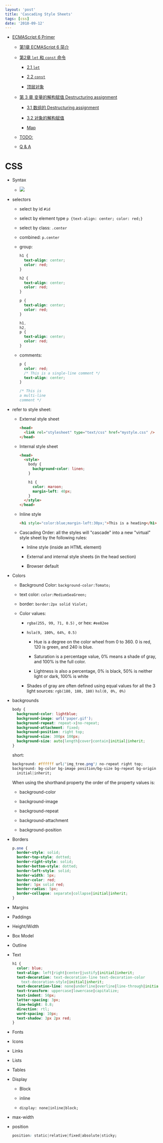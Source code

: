 ```yaml
---
layout: 'post'
title: 'Cascading Style Sheets'
tags: [css]
date: '2018-09-12'
---
```


- [ECMAScript 6 Primer](#ecmascript-6-primer)

  - [第1章 ECMAScript 6 简介](#%E7%AC%AC1%E7%AB%A0-ecmascript-6-%E7%AE%80%E4%BB%8B)

  - [第2章 `let` 和 `const` 命令](#%E7%AC%AC2%E7%AB%A0-let-%E5%92%8C-const-%E5%91%BD%E4%BB%A4)

    - [2.1 `let` ](#21-let)

    - [2.2 `const` ](#22-const)

    - [顶层对象](#%E9%A1%B6%E5%B1%82%E5%AF%B9%E8%B1%A1)

  - [第 3 章 变量的解构赋值 Destructuring assignment](#%E7%AC%AC-3-%E7%AB%A0-%E5%8F%98%E9%87%8F%E7%9A%84%E8%A7%A3%E6%9E%84%E8%B5%8B%E5%80%BC-destructuring-assignment)

    - [3.1 数组的 Destructuring assignment](#31-%E6%95%B0%E7%BB%84%E7%9A%84-destructuring-assignment)

    - [3.2 对象的解构赋值](#32-%E5%AF%B9%E8%B1%A1%E7%9A%84%E8%A7%A3%E6%9E%84%E8%B5%8B%E5%80%BC)

    - [Map](#map)

  - [TODO:](#todo)

  - [Q & A](#q--a)

# CSS

- Syntax

  - ![](https://www.w3schools.com/css/selector.gif)

- selectors

  - select by id `#id`

  - select by element type `p {text-align: center; color: red;}`

  - select by class: `.center`

  - combined: `p.center`

  - group:

    ```css
    h1 {
      text-align: center;
      color: red;
    }

    h2 {
      text-align: center;
      color: red;
    }

    p {
      text-align: center;
      color: red;
    }

    h1,
    h2,
    p {
      text-align: center;
      color: red;
    }
    ```

  - comments:

    ```css
    p {
      color: red;
      /* This is a single-line comment */
      text-align: center;
    }

    /* This is
    a multi-line
    comment */
    ```

- refer to style sheet:

  - External style sheet

    ```html
    <head>
      <link rel="stylesheet" type="text/css" href="mystyle.css" />
    </head>
    ```

  - Internal style sheet

    ```html
    <head>
      <style>
        body {
          background-color: linen;
        }

        h1 {
          color: maroon;
          margin-left: 40px;
        }
      </style>
    </head>
    ```

  - Inline style

    ```html
    <h1 style="color:blue;margin-left:30px;">This is a heading</h1>
    ```

  - Cascading Order: all the styles will "cascade" into a new "virtual" style sheet by the following rules:

    - Inline style (inside an HTML element)

    - External and internal style sheets (in the head section)

    - Browser default

- Colors

  - Background Color: `background-color:Tomato;`

  - text color: `color:MediumSeaGreen;`

  - border: `border:2px solid Violet;`

  - Color values:

    - `rgba(255, 99, 71, 0.5)` , or hex: `#ee82ee`

    - `hsla(9, 100%, 64%, 0.5)`

      - Hue is a degree on the color wheel from 0 to 360. 0 is red, 120 is green, and 240 is blue.

      - Saturation is a percentage value, 0% means a shade of gray, and 100% is the full color.

      - Lightness is also a percentage, 0% is black, 50% is neither light or dark, 100% is white

    - Shades of gray are often defined using equal values for all the 3 light sources: `rgb(180, 180, 180)` `hsl(0, 0%, 0%)`

- backgrounds

  ```css
  body {
    background-color: lightblue;
    background-image: url('paper.gif');
    background-repeat: repeat-x|no-repeat;
    background-attachment: fixed;
    background-position: right top;
    background-size: 300px 100px;
    background-size: auto|length|cover|contain|initial|inherit;
  }
  ```

  short:

  ```css
  background: #ffffff url('img_tree.png') no-repeat right top;
  background: bg-color bg-image position/bg-size bg-repeat bg-origin bg-clip bg-attachment
    initial|inherit;
  ```

  When using the shorthand property the order of the property values is:

  - background-color

  - background-image

  - background-repeat

  - background-attachment

  - background-position

- Borders

  ```css
  p.one {
    border-style: solid;
    border-top-style: dotted;
    border-right-style: solid;
    border-bottom-style: dotted;
    border-left-style: solid;
    border-width: 5px;
    border-color: red;
    border: 5px solid red;
    border-radius: 5px;
    border-collapse: separate|collapse|initial|inherit;
  }
  ```

- Margins

- Paddings

- Height/Width

- Box Model

- Outline

- Text

  ```css
  h1 {
    color: blue;
    text-align: left|right|center|justify|initial|inherit;
    text-decoration: text-decoration-line text-decoration-color
      text-decoration-style|initial|inherit;
    text-decoration-line: none|underline|overline|line-through|initial|inherit;
    text-transform: uppercase|lowercase|capitalize;
    text-indent: 50px;
    letter-spacing: 3px;
    line-height: 0.8;
    direction: rtl;
    word-spacing: 10px;
    text-shadow: 3px 2px red;
  }
  ```

- Fonts

- Icons

- Links

- Lists

- Tables

- Display

  - Block

  - inline

  - `display: none|inline|block;`

- max-width

- position
  ```css
  position: static|relative|fixed|absolute|sticky;
  ```
